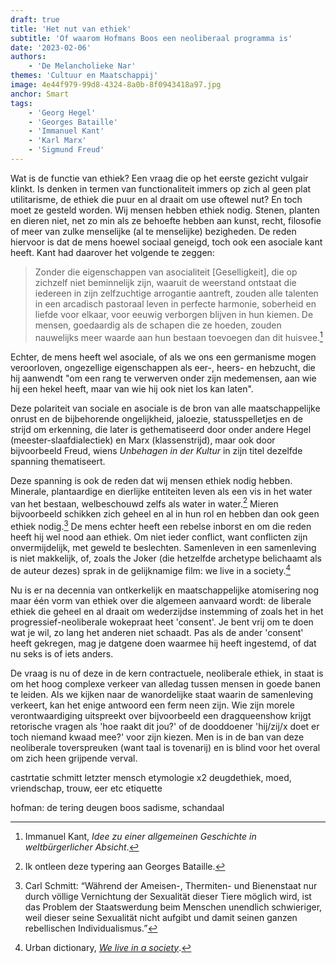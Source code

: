 ```yaml
---
draft: true
title: 'Het nut van ethiek'
subtitle: 'Of waarom Hofmans Boos een neoliberaal programma is'
date: '2023-02-06'
authors:
    - 'De Melancholieke Nar'
themes: 'Cultuur en Maatschappij'
image: 4e44f979-99d8-4324-8a0b-8f0943418a97.jpg
anchor: Smart
tags:
    - 'Georg Hegel'
    - 'Georges Bataille'
    - 'Immanuel Kant'
    - 'Karl Marx'
    - 'Sigmund Freud'
---
```


Wat is de functie van ethiek? Een vraag die op het eerste gezicht vulgair klinkt. Is denken in termen van functionaliteit immers op zich al geen plat utilitarisme, de ethiek die puur en al draait om use oftewel nut? En toch moet ze gesteld worden. Wij mensen hebben ethiek nodig. Stenen, planten en dieren niet, net zo min als ze behoefte hebben aan kunst, recht, filosofie of meer van zulke menselijke (al te menselijke) bezigheden. De reden hiervoor is dat de mens hoewel sociaal geneigd, toch ook een asociale kant heeft. Kant had daarover het volgende te zeggen:

> Zonder die eigenschappen van asocialiteit [Geselligkeit], die op zichzelf niet beminnelijk zijn, waaruit de weerstand ontstaat die iedereen in zijn zelfzuchtige arrogantie aantreft, zouden alle talenten in een arcadisch pastoraal leven in perfecte harmonie, soberheid en liefde voor elkaar, voor eeuwig verborgen blijven in hun kiemen. De mensen, goedaardig als de schapen die ze hoeden, zouden nauwelijks meer waarde aan hun bestaan ​​toevoegen dan dit huisvee.[^1]

Echter, de mens heeft wel asociale, of als we ons een germanisme mogen veroorloven, ongezellige eigenschappen als eer-, heers- en hebzucht, die hij aanwendt "om een ​​rang te verwerven onder zijn medemensen, aan wie hij een hekel heeft, maar van wie hij ook niet los kan laten". 

Deze polariteit van sociale en asociale is de bron van alle maatschappelijke onrust en de bijbehorende ongelijkheid, jaloezie, statusspelletjes en de strijd om erkenning, die later is gethematiseerd door onder andere Hegel (meester-slaafdialectiek) en Marx (klassenstrijd), maar ook door bijvoorbeeld Freud, wiens _Unbehagen in der Kultur_ in zijn titel dezelfde spanning thematiseert. 

Deze spanning is ook de reden dat wij mensen ethiek nodig hebben. Minerale, plantaardige en dierlijke entiteiten leven als een vis in het water van het bestaan, welbeschouwd zelfs als water in water.[^2] Mieren bijvoorbeeld schikken zich geheel en al in hun rol en hebben dan ook geen ethiek nodig.[^3] De mens echter heeft een rebelse inborst en om die reden heeft hij wel nood aan ethiek. Om niet ieder conflict, want conflicten zijn onvermijdelijk, met geweld te beslechten. Samenleven in een samenleving is niet makkelijk, of, zoals the Joker (die hetzelfde archetype belichaamt als de auteur dezes) sprak in de gelijknamige film: we live in a society.[^4]

Nu is er na decennia van ontkerkelijk en maatschappelijke atomisering nog maar één vorm van ethiek over die algemeen aanvaard wordt: de liberale ethiek die geheel en al draait om wederzijdse instemming of zoals het in het progressief-neoliberale wokepraat heet 'consent'. Je bent vrij om te doen wat je wil, zo lang het anderen niet schaadt. Pas als de ander 'consent' heeft gekregen, mag je datgene doen waarmee hij heeft ingestemd, of dat nu seks is of iets anders. 

De vraag is nu of deze in de kern contractuele, neoliberale ethiek, in staat is om het hoog complexe verkeer van alledag tussen mensen in goede banen te leiden. Als we kijken naar de wanordelijke staat waarin de samenleving verkeert, kan het enige antwoord een ferm neen zijn. Wie zijn morele verontwaardiging uitspreekt over bijvoorbeeld een dragqueenshow krijgt retorische vragen als 'hoe raakt dit jou?' of de dooddoener 'hij/zij/x doet er toch niemand kwaad mee?' voor zijn kiezen. Men is in de ban van deze neoliberale toverspreuken (want taal is tovenarij) en is blind voor het overal om zich heen grijpende verval. 

castrtatie schmitt letzter mensch
etymologie x2
deugdethiek, moed, vriendschap, trouw, eer etc
etiquette

hofman: de tering deugen
boos
sadisme, schandaal

[^1]: Immanuel Kant, *Idee zu einer allgemeinen Geschichte in weltbürgerlicher Absicht*.
[^2]: Ik ontleen deze typering aan Georges Bataille.
[^3]: Carl Schmitt: “Während der Ameisen-, Thermiten- und Bienenstaat nur durch völlige Vernichtung der Sexualität dieser Tiere möglich wird, ist das Problem der Staatswerdung beim Menschen unendlich schwieriger, weil dieser seine Sexualität nicht aufgibt und damit seinen ganzen rebellischen Individualismus.”
[^4]: Urban dictionary, *[We live in a society](https://www.urbandictionary.com/define.php?term=We%20live%20in%20a%20society)*.
